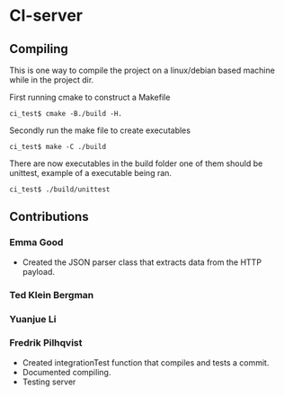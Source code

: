 # CI-server

## Compiling

This is one way to compile the project on a linux/debian based machine while in the project dir.

First running cmake to construct a Makefile
```
ci_test$ cmake -B./build -H.
```
Secondly run the make file to create executables
```
ci_test$ make -C ./build
```
There are now executables in the build folder one of them should be unittest, example of a executable being ran.
```
ci_test$ ./build/unittest
```

## Contributions

### Emma Good
* Created the JSON parser class that extracts data from the HTTP payload.

### Ted Klein Bergman


### Yuanjue Li


### Fredrik Pilhqvist
* Created integrationTest function that compiles and tests a commit.
* Documented compiling.
* Testing server
